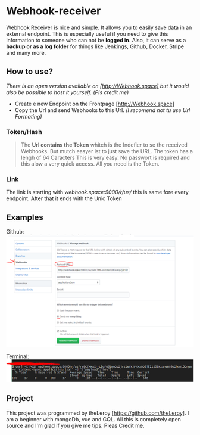 # Webhook-receiver

Webhook Receiver is nice and simple. It allows you to easily save data in an external endpoint. This is especially useful if you need to give this information to someone who can not be **logged in**. Also, it can serve as a **backup or as a log folder** for things like Jenkings, Github, Docker, Stripe and many more.

## How to use?

*There is an open version available on [http://Webhook.space] but it would also be possible to host it yourself. (Pls credit me)*

- Create e new Endpoint on the Frontpage [http://Webhook.space]
- Copy the Url and send Webhooks to this Url.
  *(I recomend not tu use Url Formating)*
 
 
### Token/Hash
>The **Url contains the Token** whitch is the Indefier to se the received Webhooks. But mutch easyer ist to just save the URL. The token has a lengh of 64 Caracters
This is very easy. No passwort is required and this alow a very quick access. All you need is the Token.


### Link
The link is starting with *webhook.space:9000/r/us/* this is same fore every endpoint. After that it ends with the Unic Token

  
## Examples
Github:
![Github Example](https://raw.githubusercontent.com/theLeroy/Webhook-receiver/master/HowToUse/github.PNG)

Terminal:
![Terminal Example](https://raw.githubusercontent.com/theLeroy/Webhook-receiver/master/HowToUse/Terminal9000.PNG)

## Project
This project was programmed by theLeroy [https://github.com/theLeroy]. I am a beginner with mongoDb, vue and GQL. All this is completely open source and I'm glad if you give me tips. Pleas Credit me.
